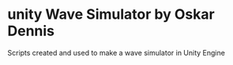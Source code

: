 # unity Wave Simulator by Oskar Dennis
Scripts created and used to make a wave simulator in Unity Engine
